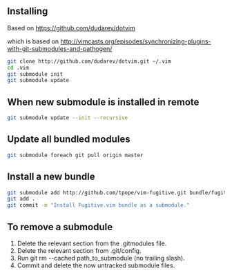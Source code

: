 ## Installing

Based on
https://github.com/dudarev/dotvim

which is based on
http://vimcasts.org/episodes/synchronizing-plugins-with-git-submodules-and-pathogen/

```bash
git clone http://github.com/dudarev/dotvim.git ~/.vim
cd .vim
git submodule init
git submodule update
```

## When new submodule is installed in remote

```bash
git submodule update --init --recursive
```


## Update all bundled modules

```bash
git submodule foreach git pull origin master
```


## Install a new bundle

```bash
git submodule add http://github.com/tpope/vim-fugitive.git bundle/fugitive
git add .
git commit -m "Install Fugitive.vim bundle as a submodule."
```


## To remove a submodule

1. Delete the relevant section from the .gitmodules file.
2. Delete the relevant section from .git/config.
3. Run git rm --cached path_to_submodule (no trailing slash).
4. Commit and delete the now untracked submodule files.
